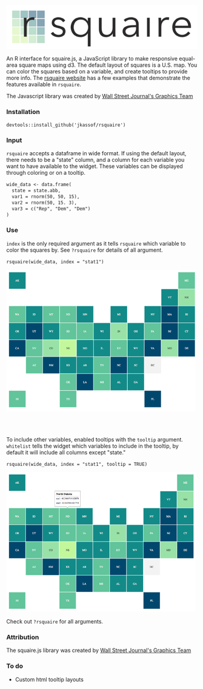 
<p align="center">
  <img src="img/rsquarelogo.png">
</p>

An R interface for squaire.js, a JavaScript library to make responsive equal-area square maps using d3. The default layout of squares is a U.S. map. You can color the squares based on a variable, and create tooltips to provide more info. The [rsquaire website](http://jkassof.com/rsquaire) has a few examples that demonstrate the features available in `rsquaire`.

The Javascript library was created by [Wall Street Journal's Graphics Team](https://github.com/WSJ)

### Installation

```
devtools::install_github('jkassof/rsquaire')
```

### Input

`rsquaire` accepts a dataframe in wide format. If using the default layout, there needs to be a "state" column, and a column for each variable you want to have available to the widget. These variables can be displayed through coloring or on a tooltip.

```
wide_data <- data.frame(
  state = state.abb,
  var1 = rnorm(50, 50, 15),
  var2 = rnorm(50, 15. 3),
  var3 = c("Rep", "Dem", "Dem")
)

```


### Use


`index` is the only required argument as it tells `rsquaire` which variable to color the squares by. See `?rsquaire` for details of all argument.

```
rsquaire(wide_data, index = "stat1")
```

<img src='img/rsquaire.png' width = "500">

<br><br>

To include other variables, enabled tooltips with the `tooltip` argument. `whitelist` tells the widget which variables to include in the tooltip, by default it will include all columns except "state."

```
rsquaire(wide_data, index = "stat1", tooltip = TRUE)
```

<img src = 'img/tooltips.png' width = "500">


Check out `?rsquaire` for all arguments.

### Attribution

The squaire.js library was created by [Wall Street Journal's Graphics Team](https://github.com/WSJ)

### To do

- Custom html tooltip layouts
